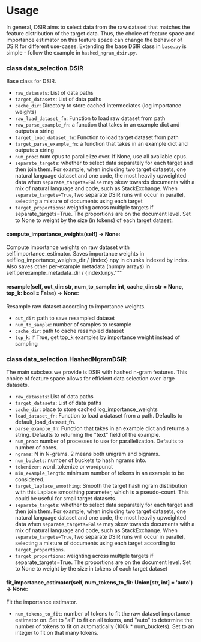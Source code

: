 # Usage
In general, DSIR aims to select data from the raw dataset that matches the feature distribution of the target data. Thus, the choice of feature space and importance estimator on this feature space can change the behavior of DSIR for different use-cases. Extending the base DSIR class in `base.py` is simple - follow the example in `hashed_ngram_dsir.py`.

### class data_selection.DSIR
Base class for DSIR.

- `raw_datasets`: List of data paths
- `target_datasets`: List of data paths
- `cache_dir`: Directory to store cached intermediates (log importance weights)
- `raw_load_dataset_fn`: Function to load raw dataset from path
- `raw_parse_example_fn`: a function that takes in an example dict and outputs a string
- `target_load_dataset_fn`: Function to load target dataset from path
- `target_parse_example_fn`: a function that takes in an example dict and outputs a string
- `num_proc`: num cpus to parallelize over. If None, use all available cpus.
- `separate_targets`: whether to select data separately for each target and then join them. For example, when including two target datasets, one natural language dataset and one code, the most heavily upweighted data when `separate_targets=False` may skew towards documents with a mix of natural language and code, such as StackExchange. When `separate_targets=True`, two separate DSIR runs will occur in parallel, selecting a mixture of documents using each target
- `target_proportions`: weighting across multiple targets if separate_targets=True. The proportions are on the document level. Set to None to weight by the size (in tokens) of each target dataset.

#### compute_importance_weights(self) -> None:
Compute importance weights on raw dataset with self.importance_estimator.
Saves importance weights in self.log_importance_weights_dir / {index}.npy in chunks indexed by index.
Also saves other per-example metadata (numpy arrays) in self.perexample_metadata_dir / {index}.npy."""

#### resample(self, out_dir: str, num_to_sample: int, cache_dir: str = None, top_k: bool = False) -> None:
Resample raw dataset according to importance weights.

- `out_dir`: path to save resampled dataset
- `num_to_sample`: number of samples to resample
- `cache_dir`: path to cache resampled dataset
- `top_k`: if True, get top_k examples by importance weight instead of sampling


### class data_selection.HashedNgramDSIR
The main subclass we provide is DSIR with hashed n-gram features. This choice of feature space allows for efficient data selection over large datasets. 

- `raw_datasets`: List of data paths
- `target_datasets`: List of data paths
- `cache_dir`: place to store cached log_importance_weights
- `load_dataset_fn`: Function to load a dataset from a path. Defaults to default_load_dataset_fn.
- `parse_example_fn`: Function that takes in an example dict and returns a string. Defaults to returning the "text" field of the example.
- `num_proc`: number of processes to use for parallelization. Defaults to number of cores.
- `ngrams`: N in N-grams. 2 means both unigram and bigrams.
- `num_buckets`: number of buckets to hash ngrams into.
- `tokenizer`: word_tokenize or wordpunct
- `min_example_length`: minimum number of tokens in an example to be considered.
- `target_laplace_smoothing`: Smooth the target hash ngram distribution with this Laplace smoothing parameter, which is a pseudo-count. This could be useful for small target datasets.
- `separate_targets`: whether to select data separately for each target and then join them. For example, when including two target datasets, one natural language dataset and one code, the most heavily upweighted data when `separate_targets=False` may skew towards documents with a mix of natural language and code, such as StackExchange. When `separate_targets=True`, two separate DSIR runs will occur in parallel, selecting a mixture of documents using each target according to `target_proportions`.
- `target_proportions`: weighting across multiple targets if separate_targets=True. The proportions are on the document level. Set to None to weight by the size in tokens of each target dataset

#### fit_importance_estimator(self, num_tokens_to_fit: Union[str, int] = 'auto') -> None:
Fit the importance estimator.

- `num_tokens_to_fit`: number of tokens to fit the raw dataset importance estimator on. Set to "all" to fit on all tokens, and "auto" to determine the number of tokens to fit on automatically (100k * num_buckets). Set to an integer to fit on that many tokens.
